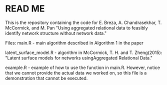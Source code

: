 # READ ME
This is the repository containing the code for E. Breza, A. Chandrasekhar, T. McCormick, and M. Pan "Using aggregated relational data to feasibly identify network structure without network data."

Files:
main.R - main algorithm described in Algorithm 1 in the paper

latent_surface_model.R - algorithm in McCormick, T. H. and T. Zheng(2015): "Latent surface models for networks usingAggregated Relational Data."

example.R - example of how to use the function in main.R. However, notice that we cannot provide the actual data we worked on, so this file is a demonstration that cannot be executed.
